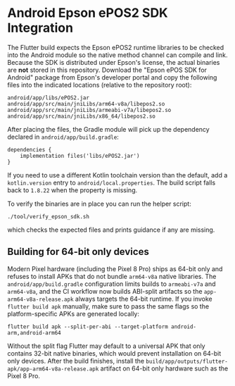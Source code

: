 # Android Epson ePOS2 SDK Integration

The Flutter build expects the Epson ePOS2 runtime libraries to be checked into the
Android module so the native method channel can compile and link. Because the SDK
is distributed under Epson's license, the actual binaries are **not** stored in
this repository. Download the "Epson ePOS SDK for Android" package from Epson's
developer portal and copy the following files into the indicated locations
(relative to the repository root):

```
android/app/libs/ePOS2.jar
android/app/src/main/jniLibs/arm64-v8a/libepos2.so
android/app/src/main/jniLibs/armeabi-v7a/libepos2.so
android/app/src/main/jniLibs/x86_64/libepos2.so
```

After placing the files, the Gradle module will pick up the dependency declared
in `android/app/build.gradle`:

```
dependencies {
    implementation files('libs/ePOS2.jar')
}
```

If you need to use a different Kotlin toolchain version than the default, add a
`kotlin.version` entry to `android/local.properties`. The build script falls
back to `1.8.22` when the property is missing.

To verify the binaries are in place you can run the helper script:

```
./tool/verify_epson_sdk.sh
```

which checks the expected files and prints guidance if any are missing.

## Building for 64-bit only devices

Modern Pixel hardware (including the Pixel 8 Pro) ships as 64-bit only and
refuses to install APKs that do not bundle `arm64-v8a` native libraries. The
`android/app/build.gradle` configuration limits builds to `armeabi-v7a` and
`arm64-v8a`, and the CI workflow now builds ABI-split artifacts so the
`app-arm64-v8a-release.apk` always targets the 64-bit runtime. If you invoke
`flutter build apk` manually, make sure to pass the same flags so the
platform-specific APKs are generated locally:

```
flutter build apk --split-per-abi --target-platform android-arm,android-arm64
```

Without the split flag Flutter may default to a universal APK that only contains
32-bit native binaries, which would prevent installation on 64-bit only devices.
After the build finishes, install the `build/app/outputs/flutter-apk/app-arm64-v8a-release.apk`
artifact on 64-bit only hardware such as the Pixel 8 Pro.
